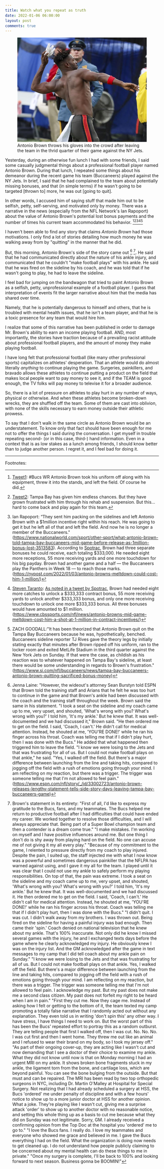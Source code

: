 ```yaml
---
title: Watch what you repeat as truth
date: 2022-01-06 06:00:00
layout: post
comments: true
---
```


<figure>
 <img src="/images/abrown.jpg" alt="Antonio Brown throws his gloves into the crowd after leaving the team ">
 <figcaption>Antonio Brown throws his gloves into the crowd after leaving the team in the thrid quarter of their game against the NY Jets.</figcaption>
</figure>

Yesterday, during an otherwise fun lunch I had with some friends, I said some casually judgmental things about a professional football player named Antonio Brown. During that lunch, I repeated some things about his demeanor during the recent game his team (Buccaneers) played against the NY Jets. In brief, I said that he had complained to the team about potentially missing bonuses, and that (in simple terms) if he wasn't going to be targeted [thrown to] more, he was out [going to quit].

In other words, I accused him of saying stuff that made him out to be selfish, petty, self-serving, and motivated only by money. There was a narrative in the news (especially from the NFL Network's Ian Rapoport) about the value of Antonio Brown's potential lost bonus payments and the number of times his current team accommodated his behavior. [^tw1][^tw2][^IR][^ST][^ZG]

I haven't been able to find any story that claims *Antonio Brown* had those motivations. I only find a lot of stories detailing how much money he was walking away from by "quitting" in the manner that he did. 

But, this morning, Antonio Brown's side of the story came out [^JL] [^abs]. He said that he had communicated directly about the nature of his ankle injury, and communicated that he couldn't "make football plays" with his ankle. He said that he was fired on the sideline by his coach, and he was told that if he wasn't going to play, he had to leave the sideline.

I feel bad for jumping on the bandwagon that tried to paint Antonio Brown as a selfish, petty, unprofessional example of a football player. I guess that interpretation of events fit the larger narrative about him that the media has shared over time.

Namely, that he is potentially dangerous to himself and others, that he is troubled with mental health issues, that he isn't a team player, and that he is a toxic presence for any team that would hire him. 

I realize that some of this narrative has been published in order to damage Mr. Brown's ability to earn an income playing football. AND, most importantly, the stories have traction because of a prevailing racist attitude about professional football players, and the amount of money they make playing football.

I have long felt that professional football (like  many other professional sports) capitalizes on athletes' desperation. That an athlete would do almost literally *anything* to continue playing the game. Surgeries, painkillers, and bravado allows these athletes to continue putting a product on the field that makes local people want to pay money to see it, and if the TEAM is good enough, the TV folks will pay money to televise it for a broader audience. 

So, there is a lot of pressure on athletes to play hurt in any number of ways, physical or otherwise. And when these athletes become broken-down wrecks, they are shuffled off the team. Some of them are cast into oblivion, with none of the skills necessary to earn money outside their athletic prowess.

To say that I don't walk in the same circle as Antonio Brown would be an understatement. To know only that fact should have been enough for me not to offer the things I said during the conversation. I get myself in trouble repeating second- (or in this case, third-) hand information. Even in a context that is as low stakes as a lunch among friends, I should know better than to judge another person. I regret it, and I feel bad for doing it.

---
Footnotes:

[^tw1]: [Tweet1](https://twitter.com/RapSheet/status/1477733223551705090): #Bucs WR Antonio Brown took his uniform off along with his equipment, threw it into the stands, and left the field. Of course he did.

[^tw2]: [Tweet2](https://twitter.com/RapSheet/status/1477733963112271872): Tampa Bay has given him endless chances. But they have grown frustrated with him through his rehab and suspension. But this… hard to come back and play again for this team.

[^IR]:Ian Rapoport: “They sent him packing on the sidelines and left Antonio Brown with a $1million incentive right within his reach. He was going to get it but he left all of that and left the field. And now he is no longer a member of the Buccaneers." (https://www.nationalworld.com/sport/other-sport/what-antonio-brown-told-tampa-bay-buccaneers-mid-game-before-release-as-1million-bonus-lost-3513583). According to [Spotrac](https://www.spotrac.com/nfl/tampa-bay-buccaneers/antonio-brown-6702/?ref=trending-players), Brown had three separate bonuses he could receive, each totaling $333,000. He needed eight more receptions, 55 more receiving yards and one more touchdown for his big payday. Brown had another game and a half — the Buccaneers play the Panthers in Week 18 — to reach those marks. (https://nypost.com/2022/01/03/antonio-browns-meltdown-could-cost-him-1-million/)

[^ST]:[Steven Taranto](https://www.cbssports.com/writers/steven-taranto/): [As noted in a tweet by Spotrac](https://twitter.com/spotrac/status/1477739671794892805), Brown had needed eight more catches to unlock a $333,333 contract bonus, 55 more receiving yards to unlock another $333,333 bonus, and only one more receiving touchdown to unlock one more $333,333 bonus. All three bonuses would have amounted to $1 million. (https://www.cbssports.com/nfl/news/antonio-browns-mid-game-meltdown-cost-him-a-shot-at-1-million-in-contract-incentives/)

[^ZG]:ZACH GOODALL:"It has been theorized that Antonio Brown quit on the Tampa Bay Buccaneers because he was, hypothetically, benched. Buccaneers sideline reporter TJ Rives gave the theory legs by initially stating exactly that minutes after Brown ripped off his uniform, ran to the locker room and exited MetLife Stadium in the third quarter against the New York Jets on Sunday. If that were the case, as childish as his reaction was to whatever happened on Tampa Bay's sideline, at least there would be some understanding in regards to Brown's frustration." (https://www.si.com/nfl/buccaneers/news/tampa-bay-buccaneers-antonio-brown-quitting-sacrificed-bonus-money)

[^JL]:Jenna Laine: "However, the wideout's attorney Sean Burstyn told ESPN that Brown told the training staff and Arians that he felt he was too hurt to continue in the game and that Brown's ankle had been discussed with the coach and the training staff throughout the week. Brown said the same in his statement. "I took a seat on the sideline and my coach came up to me, very upset, and shouted, 'What's wrong with you? What's wrong with you?' I told him, 'It's my ankle.' But he knew that. It was well-documented and we had discussed it," Brown said. "He then ordered me to get on the field. I said, 'Coach, I can't.' He didn't call for medical attention. Instead, he shouted at me, 'YOU'RE DONE!' while he ran his finger across his throat. Coach was telling me that if I didn't play hurt, then I was done with the Bucs." He added that what happened then triggered him to leave the field. "I know we were losing to the Jets and that was frustrating for all of us. But I could not make football plays on that ankle," he said. "Yes, I walked off the field. But there's a major difference between launching from the line and taking hits, compared to jogging off the field with a rush of emotions going through your mind. I am reflecting on my reaction, but there was a trigger. The trigger was someone telling me that I'm not allowed to feel pain." (https://www.espn.com/nfl/story/_/id/33002723/antonio-brown-releases-lengthy-statement-tells-side-story-days-leaving-tampa-bay-buccaneers-game)


[^abs]:Brown's statement in its entirety: "First of all, I'd like to express my gratitude to the Bucs, fans, and my teammates. The Bucs helped me return to productive football after I had difficulties that could have ended my career. We worked together to resolve those difficulties, and I will always appreciate that. Being part of a Super Bowl champion team and then a contender is a dream come true." "I make mistakes. I'm working on myself and I have positive influences around me. But one thing I don't do is shy away from playing hard on the field. No one can accuse me of not giving it my all every play." "Because of my commitment to the game, I relented to pressure directly from my coach to play injured. Despite the pain, I suited up, the staff injected me with what I now know was a powerful and sometimes dangerous painkiller that the NFLPA has warned against using, and I gave it my all for the team. I played until it was clear that I could not use my ankle to safely perform my playing responsibilities. On top of that, the pain was extreme. I took a seat on the sideline and my coach came up to me, very upset, and shouted, 'What's wrong with you? What's wrong with you?' I told him, 'It's my ankle.' But he knew that. It was well-documented and we had discussed it. He then ordered me to get on the field. I said, 'Coach, I can't.' He didn't call for medical attention. Instead, he shouted at me, 'YOU'RE DONE!' while he ran his finger across his throat. Coach was telling me that if I didn't play hurt, then I was done with the Bucs." "I didn't quit. I was cut. I didn't walk away from my brothers. I was thrown out. Being fired on the sideline for having a painful injury was bad enough. Then came their 'spin.' Coach denied on national television that he knew about my ankle. That's 100% inaccurate. Not only did he know I missed several games with the injury, he and I exchanged texts days before the game where he clearly acknowledged my injury. He obviously knew I was on the injury list. And the GM acknowledged after the game in text messages to my camp that I did tell coach about my ankle pain on Sunday." "I know we were losing to the Jets and that was frustrating for all of us. But I could not make football plays on that ankle. Yes, I walked off the field. But there's a major difference between launching from the line and taking hits, compared to jogging off the field with a rush of emotions going through your mind. I am reflecting on my reaction, but there was a trigger. The trigger was someone telling me that I'm not allowed to feel pain. I acknowledge my past. But my past does not make me a second class citizen. My past does not forfeit my right to be heard when I am in pain." "First they cut me. Now they cage me. Instead of asking how I felt or getting to the bottom of it, the team texted my camp promoting a totally false narrative that I randomly acted out without any explanation. They even told us in writing 'don't spin this' any other way. I have stress, I have things I need to work on. But the worst part of this has been the Bucs' repeated effort to portray this as a random outburst. They are telling people that first I walked off, then I was cut. No. No. No. I was cut first and then I went home. They threw me out like an animal and I refused to wear their brand on my body, so I took my jersey off." "As part of their ongoing cover-up, they are acting like I wasn't cut and now demanding that I see a doctor of their choice to examine my ankle. What they did not know until now is that on Monday morning I had an urgent MRI on my ankle. It shows broken bone fragments stuck in my ankle, the ligament torn from the bone, and cartilage loss, which are beyond painful. You can see the bone bulging from the outside. But that must and can be repaired. The MRI has been read by two top orthopedic surgeons in NYC, including Dr. Martin O'Malley at Hospital for Special Surgery. Not realizing that I had already scheduled a surgery at HSS, the Bucs 'ordered' me under penalty of discipline and with a few hours' notice to show up to a more junior doctor at HSS for another opinion. What a joke. They're playing like I wasn't cut, giving me a surprise attack 'order' to show up to another doctor with no reasonable notice, and setting this whole thing up as a basis to cut me because what they did on Sunday was not legitimate. Sorry, GM. I already received a confirming opinion from the Top Doc at the hospital you 'ordered' me to go to." "I love the Bucs fans. I really do. I love my teammates and everyone who showed me grace and believed in me. I gave the Bucs everything I had on the field. What the organization is doing now needs to get cleaned up. I do not understand how people publicly claiming to be concerned about my mental health can do these things to me in private." "Once my surgery is complete, I'll be back to 100% and looking forward to next season. Business gonna be BOOMIN!"


